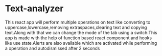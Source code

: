 # Text-analyzer
This react app will perform multiple operations on text like converting to uppercase,lowercase,removing extraspaces,clearing text and copying text.Along with that we can change the mode of the tab using a switch.This app is made with the help of function based react component and hooks like use state.Alerts are also available which are activated while performing a operation and autodismissed after 2 seconds

